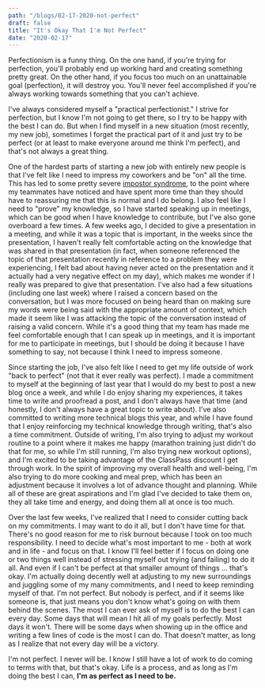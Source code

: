 ```yaml
---
path: "/blogs/02-17-2020-not-perfect"
draft: false 
title: "It's Okay That I'm Not Perfect"
date: "2020-02-17"
---
```


Perfectionism is a funny thing. On the one hand, if you're trying for perfection, you'll probably end up working hard and creating something pretty great. On the other hand, if you focus too much on an unattainable goal (perfection), it will destroy you. You'll never feel accomplished if you're always working towards something that you can't achieve.

I've always considered myself a "practical perfectionist." I strive for perfection, but I know I'm not going to get there, so I try to be happy with the best I can do. But when I find myself in a new situation (most recently, my new job), sometimes I forget the practical part of it and just try to be perfect (or at least to make everyone around me think I'm perfect), and that's not always a great thing.

One of the hardest parts of starting a new job with entirely new people is that I've felt like I need to impress my coworkers and be "on" all the time. This has led to some pretty severe [impostor syndrome](12-16-2019-impostor-syndrome), to the point where my teammates have noticed and have spent more time than they should have to reassuring me that this is normal and I do belong. I also feel like I need to "prove" my knowledge, so I have started speaking up in meetings, which can be good when I have knowledge to contribute, but I've also gone overboard a few times. A few weeks ago, I decided to give a presentation in a meeting, and while it was a topic that is important, in the weeks since the presentation, I haven't really felt comfortable acting on the knowledge that was shared in that presentation (in fact, when someone referenced the topic of that presentation recently in reference to a problem they were experiencing, I felt bad about having never acted on the presentation and it actually had a very negative effect on my day), which makes me wonder if I really was prepared to give that presentation. I've also had a few situations (including one last week) where I raised a concern based on the conversation, but I was more focused on being heard than on making sure my words were being said with the appropriate amount of context, which made it seem like I was attacking the topic of the conversation instead of raising a valid concern. While it's a good thing that my team has made me feel comfortable enough that I can speak up in meetings, and it is important for me to participate in meetings, but I should be doing it because I have something to say, not because I think I need to impress someone.

Since starting the job, I've also felt like I need to get my life outside of work "back to perfect" (not that it ever really was perfect). I made a commitment to myself at the beginning of last year that I would do my best to post a new blog once a week, and while I do enjoy sharing my experiences, it takes time to write and proofread a post, and I don't always have that time (and honestly, I don't always have a great topic to write about). I've also committed to writing more technical blogs this year, and while I have found that I enjoy reinforcing my technical knowledge through writing, that's also a time commitment. Outside of writing, I'm also trying to adjust my workout routine to a point where it makes me happy (marathon training just didn't do that for me, so while I'm still running, I'm also trying new workout options), and I'm excited to be taking advantage of the ClassPass discount I get through work. In the spirit of improving my overall health and well-being, I'm also trying to do more cooking and meal prep, which has been an adjustment because it involves a lot of advance thought and planning. While all of these are great aspirations and I'm glad I've decided to take them on, they all take time and energy, and doing them all at once is too much.

Over the last few weeks, I've realized that I need to consider cutting back on my commitments. I may want to do it all, but I don't have time for that. There's no good reason for me to risk burnout because I took on too much responsibility. I need to decide what's most important to me - both at work and in life - and focus on that. I know I'll feel better if I focus on doing one or two things well instead of stressing myself out trying (and failing) to do it all. And even if I can't be perfect at that smaller amount of things ... that's okay. I'm actually doing decently well at adjusting to my new surroundings and juggling some of my many commitments, and I need to keep reminding myself of that. I'm not perfect. But nobody is perfect, and if it seems like someone is, that just means you don't know what's going on with them behind the scenes. The most I can ever ask of myself is to do the best I can every day. Some days that will mean I hit all of my goals perfectly. Most days it won't. There will be some days when showing up in the office and writing a few lines of code is the most I can do. That doesn't matter, as long as I realize that not every day will be a victory.

I'm not perfect. I never will be. I know I still have a lot of work to do coming to terms with that, but that's okay. Life is a process, and as long as I'm doing the best I can, **I'm as perfect as I need to be.**